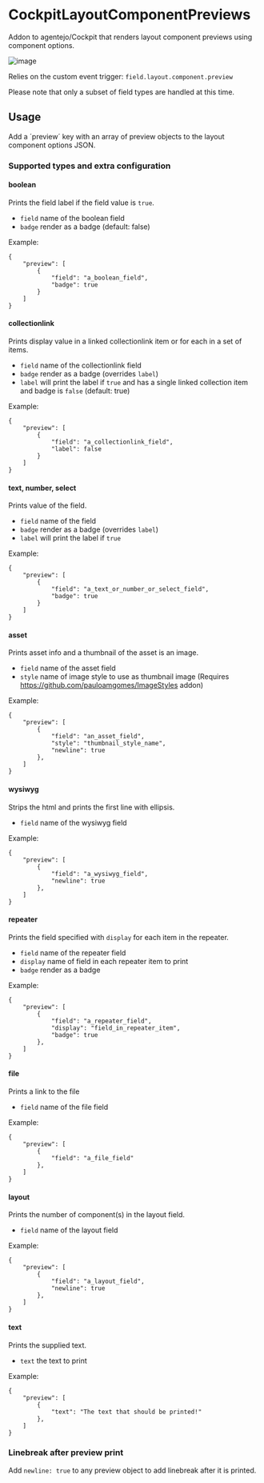 # CockpitLayoutComponentPreviews
Addon to agentejo/Cockpit that renders layout component previews using component options.

![image](https://user-images.githubusercontent.com/51078938/114439950-da695500-9bc9-11eb-8305-93188838c778.png)

Relies on the custom event trigger: `field.layout.component.preview`

Please note that only a subset of field types are handled at this time.


## Usage
Add a ´preview´ key with an array of preview objects to the layout component options JSON.

### Supported types and extra configuration
#### boolean
Prints the field label if the field value is `true`.
* `field` name of the boolean field
* `badge` render as a badge (default: false)

Example:
```
{
    "preview": [
        {
            "field": "a_boolean_field",
            "badge": true
        }
    ]
}
```
#### collectionlink
Prints display value in a linked collectionlink item or for each in a set of items.
* `field` name of the collectionlink field
* `badge` render as a badge (overrides `label`)
* `label` will print the label if `true` and has a single linked collection item and badge is `false` (default: true)

Example:
```
{
    "preview": [
        {
            "field": "a_collectionlink_field",
            "label": false
        }
    ]
}
```
#### text, number, select
Prints value of the field.
* `field` name of the field
* `badge` render as a badge (overrides `label`)
* `label` will print the label if `true`

Example:
```
{
    "preview": [
        {
            "field": "a_text_or_number_or_select_field",
            "badge": true
        }
    ]
}
```
#### asset
Prints asset info and a thumbnail of the asset is an image.
* `field` name of the asset field
* `style` name of image style to use as thumbnail image (Requires https://github.com/pauloamgomes/ImageStyles addon)

Example:
```
{
    "preview": [
        {
            "field": "an_asset_field",
            "style": "thumbnail_style_name",
            "newline": true
        },
    ]
}
```
#### wysiwyg
Strips the html and prints the first line with ellipsis.
* `field` name of the wysiwyg field

Example:
```
{
    "preview": [
        {
            "field": "a_wysiwyg_field",
            "newline": true
        },
    ]
}
```
#### repeater
Prints the field specified with `display` for each item in the repeater.
* `field` name of the repeater field
* `display` name of field in each repeater item to print
* `badge` render as a badge

Example:
```
{
    "preview": [
        {
            "field": "a_repeater_field",
            "display": "field_in_repeater_item",
            "badge": true
        },
    ]
}
```
#### file
Prints a link to the file
* `field` name of the file field

Example:
```
{
    "preview": [
        {
            "field": "a_file_field"
        },
    ]
}
```
#### layout
Prints the number of component(s) in the layout field.
* `field` name of the layout field

Example:
```
{
    "preview": [
        {
            "field": "a_layout_field",
            "newline": true
        },
    ]
}
```
#### text
Prints the supplied text.
* `text` the text to print

Example:
```
{
    "preview": [
        {
            "text": "The text that should be printed!"
        },
    ]
}
```

### Linebreak after preview print
Add `newline: true` to any preview object to add linebreak after it is printed.
